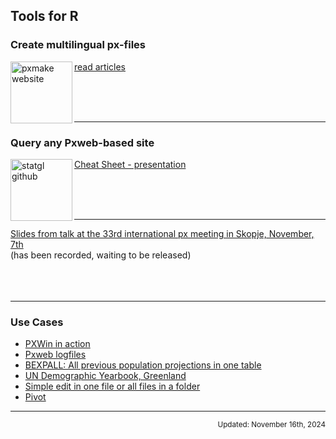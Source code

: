 ## Tools for R

### Create multilingual px-files

<a href="https://statisticsgreenland.github.io/pxmake/"><img src="https://stat.gl/pxmake/pxmakelogo.png" align="left" height="99" alt="pxmake website" /></a>

[read articles](https://statisticsgreenland.github.io/pxmake/)

<br/><br/><br/>
<hr>

### Query any Pxweb-based site

<a href="https://github.com/StatisticsGreenland/statgl/?tab=readme-ov-file#readme/"><img src="https://stat.gl/pxmake/statgllogo.png" align="left" height="99" alt="statgl github" /></a>

[Cheat Sheet - presentation](https://stat.gl/pxmake/2023_11_06_statgl_pres.html)

<br/><br/><br/>
<hr>


[Slides from talk at the 33rd international px meeting in Skopje, November, 7th](https://stat.gl/pxmake/pxmake2024.html)  
(has been recorded, waiting to be released)  
<br/><br/><br/>
<hr>


### Use Cases
- [PXWin in action ](https://stat.gl/pxmake/pxwinr.html)
- [Pxweb logfiles](https://stat.gl/pxmake/log2px.html)
- [BEXPALL: All previous population projections in one table](https://stat.gl/pxmake/combine2bexpall.html)
- [UN Demographic Yearbook, Greenland](https://stat.gl/pxmake/UNDemYear_PE_all.html)
- [Simple edit in one file or all files in a folder](https://stat.gl/pxmake/simpleedit.html)
- [Pivot](https://stat.gl/pxmake/pivot.html)

<hr>

<p align="right"><small>Updated: November 16th, 2024</small></p>

